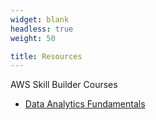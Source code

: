 ```yaml
---
widget: blank
headless: true
weight: 50

title: Resources
---
```


AWS Skill Builder Courses

* [Data Analytics Fundamentals](https://explore.skillbuilder.aws/learn/course/internal/view/elearning/44/data-analytics-fundamentals)

